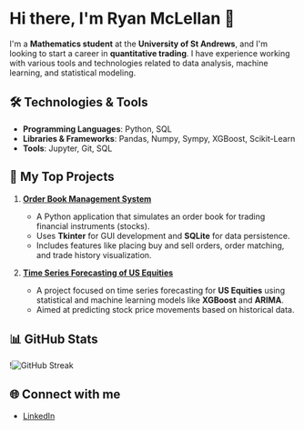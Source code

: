 # Hi there, I'm Ryan McLellan 👋

I'm a **Mathematics student** at the **University of St Andrews**, and I'm looking to start a career in **quantitative trading**. I have experience working with various tools and technologies related to data analysis, machine learning, and statistical modeling.

## 🛠️ Technologies & Tools
- **Programming Languages**: Python, SQL
- **Libraries & Frameworks**: Pandas, Numpy, Sympy, XGBoost, Scikit-Learn
- **Tools**: Jupyter, Git, SQL

## 📂 My Top Projects

1. **[Order Book Management System](https://github.com/ryanmcle/OrderBook)**
   - A Python application that simulates an order book for trading financial instruments (stocks).
   - Uses **Tkinter** for GUI development and **SQLite** for data persistence.
   - Includes features like placing buy and sell orders, order matching, and trade history visualization.

2. **[Time Series Forecasting of US Equities](https://github.com/yourusername/time-series-forecasting)**
   - A project focused on time series forecasting for **US Equities** using statistical and machine learning models like **XGBoost** and **ARIMA**.
   - Aimed at predicting stock price movements based on historical data.

## 📊 GitHub Stats
!![GitHub Streak](https://github-readme-streak-stats.herokuapp.com/?user=ryanmcle&theme=dark)

## 🌐 Connect with me
- [LinkedIn](https://linkedin.com/in/yourlinkedinprofile)
